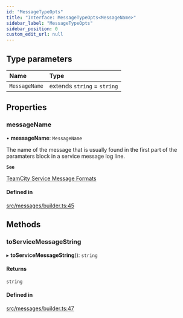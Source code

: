 ```yaml
---
id: "MessageTypeOpts"
title: "Interface: MessageTypeOpts<MessageName>"
sidebar_label: "MessageTypeOpts"
sidebar_position: 0
custom_edit_url: null
---
```


## Type parameters

| Name | Type |
| :------ | :------ |
| `MessageName` | extends `string` = `string` |

## Properties

### messageName

• **messageName**: `MessageName`

The name of the message that is usually found in the first part of the
paramaters block in a service message log line.

**`See`**

[TeamCity Service Message Formats](https://www.jetbrains.com/help/teamcity/service-messages.html#Service+Messages+Formats)

#### Defined in

[src/messages/builder.ts:45](https://github.com/adamscybot/teamcity-service-message-toolkit/blob/653e45d/src/messages/builder.ts#L45)

## Methods

### toServiceMessageString

▸ **toServiceMessageString**(): `string`

#### Returns

`string`

#### Defined in

[src/messages/builder.ts:47](https://github.com/adamscybot/teamcity-service-message-toolkit/blob/653e45d/src/messages/builder.ts#L47)
